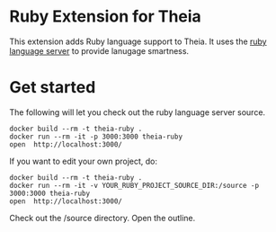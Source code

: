 # Ruby Extension for Theia
This extension adds Ruby language support to Theia.
It uses the [ruby language server](https://github.com/kwerle/ruby_language_server) to provide lanugage smartness.

# Get started

The following will let you check out the ruby language server source.
```
docker build --rm -t theia-ruby .
docker run --rm -it -p 3000:3000 theia-ruby
open  http://localhost:3000/
```

If you want to edit your own project, do:
```
docker build --rm -t theia-ruby .
docker run --rm -it -v YOUR_RUBY_PROJECT_SOURCE_DIR:/source -p 3000:3000 theia-ruby
open  http://localhost:3000/
```



Check out the /source directory.  Open the outline.

